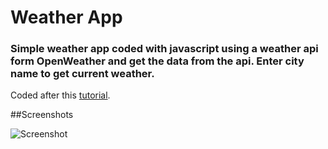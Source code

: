 # Weather App

### Simple weather app coded with javascript using a weather api form OpenWeather and get the data from the api. Enter city name to get current weather.

Coded after this [tutorial](https://github.com/AsmrProg-YT/100-days-of-javascript/tree/master/Day%20%2310%20-%20Weather%20App#weather-app).

##Screenshots

![Screenshot](/screenshot.png")
